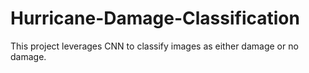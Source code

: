 # Hurricane-Damage-Classification
This project leverages CNN to classify images as either damage or no damage.  
